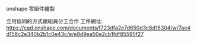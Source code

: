 onshape 零組件繪製

立用協同的方式跟組員分工合作
工件網址: https://cad.onshape.com/documents/f723dfa2e7d650d3c8d16304/w/7ae4d158c2e340b2b1c0e43c/e/e8d9ea50e2cb1fdf85595f27

